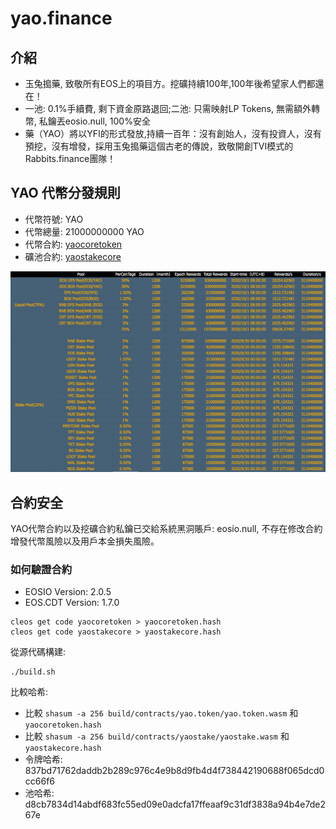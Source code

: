 # yao.finance

## 介紹
- 玉兔搗藥, 致敬所有EOS上的項目方。挖礦持續100年,100年後希望家人們都還在！
- 一池: 0.1%手續費, 剩下資金原路退回;二池: 只需映射LP Tokens, 無需額外轉幣, 私鑰丟eosio.null, 100%安全
- 藥（YAO）將以YFI的形式發放,持續一百年：沒有創始人，沒有投資人，沒有預挖，沒有增發，採用玉兔搗藥這個古老的傳說，致敬開創TVI模式的Rabbits.finance團隊！ 

## YAO 代幣分發規則

- 代幣符號: YAO
- 代幣總量: 21000000000 YAO
- 代幣合約: [yaocoretoken](https://bloks.io/account/yaocoretoken)
- 礦池合約: [yaostakecore](https://bloks.io/account/yaostakecore)

![Pool](./plan.png)

## 合約安全
YAO代幣合約以及挖礦合約私鑰已交給系統黑洞賬戶: eosio.null, 不存在修改合約增發代幣風險以及用戶本金損失風險。

### 如何驗證合約

- EOSIO Version: 2.0.5
- EOS.CDT Version: 1.7.0

```
cleos get code yaocoretoken > yaocoretoken.hash
cleos get code yaostakecore > yaostakecore.hash
```

從源代碼構建:
```
./build.sh
```

比較哈希:
- 比較 `shasum -a 256 build/contracts/yao.token/yao.token.wasm` 和 `yaocoretoken.hash`
- 比較 `shasum -a 256 build/contracts/yaostake/yaostake.wasm` 和 `yaostakecore.hash`
- 令牌哈希: 837bd71762daddb2b289c976c4e9b8d9fb4d4f738442190688f065dcd0cc66f6
- 池哈希: d8cb7834d14abdf683fc55ed09e0adcfa17ffeaaf9c31df3838a94b4e7de267e
